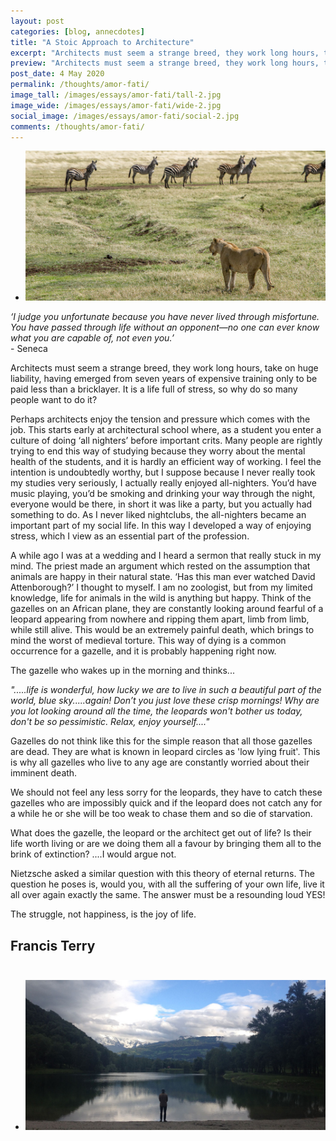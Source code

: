 ```yaml
---
layout: post
categories: [blog, annecdotes]
title: "A Stoic Approach to Architecture"
excerpt: "Architects must seem a strange breed, they work long hours, take on huge liability, having emerged from seven years of expensive training only to be paid less than a bricklayer. It is a life full of stress, so why do so many people want to do it? "
preview: "Architects must seem a strange breed, they work long hours, take on huge liability, having emerged from seven years of expensive training only to be paid less than a bricklayer. It is a life full of stress, so why do so many people want to do it? "
post_date: 4 May 2020
permalink: /thoughts/amor-fati/
image_tall: /images/essays/amor-fati/tall-2.jpg
image_wide: /images/essays/amor-fati/wide-2.jpg
social_image: /images/essays/amor-fati/social-2.jpg
comments: /thoughts/amor-fati/
---
```


<ul class="list">
	<li class="full">
		<a class="fancybox" rel="group" href="/images/essays/amor-fati/02.jpg">
			<img src="/images/essays/amor-fati/thumbs/02.jpg" alt="{{ page.title }}" />
		</a>
	</li>
</ul>

*‘I judge you unfortunate because you have never lived through misfortune. You have passed through life without an opponent—no one can ever know what you are capable of, not even you.’*<br> - Seneca

Architects must seem a strange breed, they work long hours, take on huge liability, having emerged from seven years of expensive training only to be paid less than a bricklayer. It is a life full of stress, so why do so many people want to do it? 

Perhaps architects enjoy the tension and pressure which comes with the job. This starts early at architectural school where, as a student you enter a culture of doing ‘all nighters’ before important crits. Many people are rightly trying to end this way of studying because they worry about the mental health of the students, and it is hardly an efficient way of working. I feel the intention is undoubtedly worthy, but I suppose because I never really took my studies very seriously, I actually really enjoyed all-nighters. You’d have music playing, you’d be smoking and drinking your way through the night, everyone would be there, in short it was like a party, but you actually had something to do. As I never liked nightclubs, the all-nighters became an important part of my social life. In this way I developed a way of enjoying stress, which I view as an essential part of the profession.

A while ago I was at a wedding and I heard a sermon that really stuck in my mind. The priest made an argument which rested on the assumption that animals are happy in their natural state. ‘Has this man ever watched David Attenborough?’ I thought to myself. I am no zoologist, but from my limited knowledge, life for animals in the wild is anything but happy. Think of the gazelles on an African plane, they are constantly looking around fearful of a leopard appearing from nowhere and ripping them apart, limb from limb, while still alive. This would be an extremely painful death, which brings to mind the worst of medieval torture. This way of dying is a common occurrence for a gazelle, and it is probably happening right now.

The gazelle who wakes up in the morning and thinks...

*".....life is wonderful, how lucky we are to live in such a beautiful part of the world, blue sky.....again! Don’t you just love these crisp mornings! Why are you lot looking around all the time, the leopards won't bother us today, don't be so pessimistic. Relax, enjoy yourself...."*

Gazelles do not think like this for the simple reason that all those gazelles are dead. They are what is known in leopard circles as 'low lying fruit'. This is why all gazelles who live to any age are constantly worried about their imminent death. 

We should not feel any less sorry for the leopards, they have to catch these gazelles who are impossibly quick and if the leopard does not catch any for a while he or she will be too weak to chase them and so die of starvation. 

What does the gazelle, the leopard or the architect get out of life? Is their life worth living or are we doing them all a favour by bringing them all to the brink of extinction? ....I would argue not.

Nietzsche asked a similar question with this theory of eternal returns. The question he poses is, would you, with all the suffering of your own life, live it all over again exactly the same. The answer must be a resounding loud YES! 

The struggle, not happiness, is the joy of life.

## Francis Terry<br/><br/>

<ul class="list">
	<li class="full">
		<a class="fancybox" rel="group" href="/images/essays/amor-fati/03.jpg">
			<img src="/images/essays/amor-fati/thumbs/03.jpg" alt="{{ page.title }}" />
		</a>
	</li>
</ul>